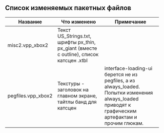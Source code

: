 ## Список изменяемых пакетных файлов

| Название | Что изменено | Примечание |
| --- | --- | --- |
| misc2.vpp_xbox2 | Текст US_Strings.txt, шрифты px_thin, px_giant (вместе с outline), список катсцен .xtbl | |
| pegfiles.vpp_xbox2 | Текстуры - заголовок на главном экране, тайтлы банд для катсцен | interface-loading-ui берется не из pegfiles, а из always_loaded. Попытки изменения always_loaded приводят к графическим артефактам и прочим глюкам. |
